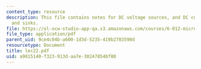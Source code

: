 ```yaml
---
content_type: resource
description: This file contains notes for DC voltage sources, and DC current sources
  and sinks.
file: https://ol-ocw-studio-app-qa.s3.amazonaws.com/courses/6-012-microelectronic-devices-and-circuits-fall-2005/a9815140f323913daa7e30247854bf80_lec22.pdf
file_type: application/pdf
parent_uid: 9ce4c04b-a600-1d3d-5235-419b2783590d
resourcetype: Document
title: lec22.pdf
uid: a9815140-f323-913d-aa7e-30247854bf80
---
```

